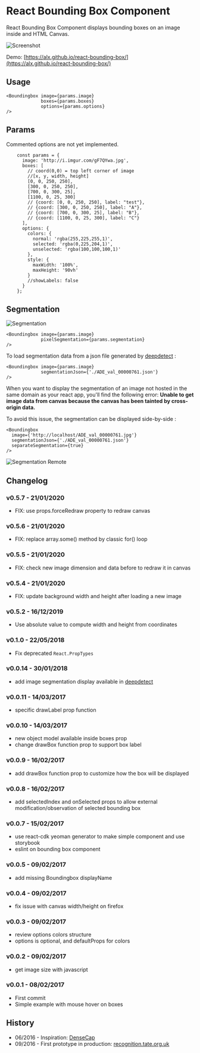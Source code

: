 # React Bounding Box Component

React Bounding Box Component displays bounding boxes on an image inside and HTML Canvas.

![Screenshot](https://raw.githubusercontent.com/alx/react-bounding-box/master/dist/screenshot.png)

Demo: [https://alx.github.io/react-bounding-box/](https://alx.github.io/react-bounding-box/)

## Usage

```
<Boundingbox image={params.image}
             boxes={params.boxes}
             options={params.options}
/>
```

## Params

Commented options are not yet implemented.

```
    const params = {
      image: 'http://i.imgur.com/gF7QYwa.jpg',
      boxes: [
        // coord(0,0) = top left corner of image
        //[x, y, width, height]
        [0, 0, 250, 250],
        [300, 0, 250, 250],
        [700, 0, 300, 25],
        [1100, 0, 25, 300]
        // {coord: [0, 0, 250, 250], label: "test"},
        // {coord: [300, 0, 250, 250], label: "A"},
        // {coord: [700, 0, 300, 25], label: "B"},
        // {coord: [1100, 0, 25, 300], label: "C"}
      ],
      options: {
        colors: {
          normal: 'rgba(255,225,255,1)',
          selected: 'rgba(0,225,204,1)',
          unselected: 'rgba(100,100,100,1)'
        },
        style: {
          maxWidth: '100%',
          maxHeight: '90vh'
        }
        //showLabels: false
      }
    };
```

## Segmentation

![Segmentation](https://raw.githubusercontent.com/alx/react-bounding-box/master/public/assets/img/screenshot_segmentation.png)

```
<Boundingbox image={params.image}
             pixelSegmentation={params.segmentation}
/>
```

To load segmentation data from a json file generated by [deepdetect](http://deepdetect.com) :

```
<Boundingbox image={params.image}
             segmentationJson={'./ADE_val_00000761.json'}
/>
```

When you want to display the segmentation of an image not hosted in the same domain as your react app, you'll find the following error: **Unable to get image data from canvas because the canvas has been tainted by cross-origin data.**

To avoid this issue, the segmentation can be displayed side-by-side :

```
<Boundingbox
  image={'http://localhost/ADE_val_00000761.jpg'}
  segmentationJson={'./ADE_val_00000761.json'}
  separateSegmentation={true}
/>
```

![Segmentation Remote](https://raw.githubusercontent.com/alx/react-bounding-box/master/public/assets/img/screenshot_segmentation_separate.png)

## Changelog

### v0.5.7 - 21/01/2020

* FIX: use props.forceRedraw property to redraw canvas

### v0.5.6 - 21/01/2020

* FIX: replace array.some() method by classic for() loop

### v0.5.5 - 21/01/2020

* FIX: check new image dimension and data before to redraw it in canvas

### v0.5.4 - 21/01/2020

* FIX: update background width and height after loading a new image

### v0.5.2 - 16/12/2019

* Use absolute value to compute width and height from coordinates

### v0.1.0 - 22/05/2018

* Fix deprecated `React.PropTypes`

### v0.0.14 - 30/01/2018
* add image segmentation display available in [deepdetect](https://github.com/beniz/deepdetect/)

### v0.0.11 - 14/03/2017
* specific drawLabel prop function

### v0.0.10 - 14/03/2017
* new object model available inside boxes prop
* change drawBox function prop to support box label

### v0.0.9 - 16/02/2017
* add drawBox function prop to customize how the box will be displayed

### v0.0.8 - 16/02/2017
* add selectedIndex and onSelected props to allow external modification/observation of selected bounding box

### v0.0.7 - 15/02/2017
* use react-cdk yeoman generator to make simple component and use storybook
* eslint on bounding box component

### v0.0.5 - 09/02/2017
* add missing Boundingbox displayName

### v0.0.4 - 09/02/2017
* fix issue with canvas width/height on firefox

### v0.0.3 - 09/02/2017
* review options colors structure
* options is optional, and defaultProps for colors

### v0.0.2 - 09/02/2017
* get image size with javascript

### v0.0.1 - 08/02/2017
* First commit
* Simple example with mouse hover on boxes

## History

* 06/2016 - Inspiration: [DenseCap](http://cs.stanford.edu/people/karpathy/densecap/)
* 09/2016 - First prototype in production: [recognition.tate.org.uk](http://recognition.tate.org.uk/)
